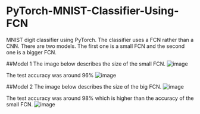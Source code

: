 # PyTorch-MNIST-Classifier-Using-FCN
MNIST digit classifier using PyTorch. The classifier uses a FCN rather than a CNN.
There are two models. The first one is a small FCN and the second one is a bigger FCN.

##Model 1
The image below describes the size of the small FCN.
![image](https://github.com/parkie0517/PyTorch-MNIST-Classifier-Using-FCN/assets/80407632/bb56e6d0-1fa8-4ce6-9b61-83a12a6ce669)

The test accuracy was around 96%
![image](https://github.com/parkie0517/PyTorch-MNIST-Classifier-Using-FCN/assets/80407632/3760bb8b-3f7a-459a-88a3-d6a92eef4c34)

##Model 2
The image below describes the size of the big FCN.
![image](https://github.com/parkie0517/PyTorch-MNIST-Classifier-Using-FCN/assets/80407632/977e0438-6b96-4c2e-b332-d4cbba3e06dd)

The test accuracy was around 98% which is higher than the accuracy of the small FCN.
![image](https://github.com/parkie0517/PyTorch-MNIST-Classifier-Using-FCN/assets/80407632/10e14c63-0894-4da3-9a45-a05f9fb3fb0a)
